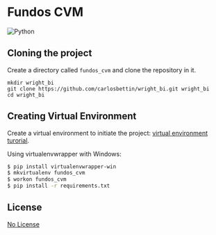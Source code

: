 
# Fundos CVM
![Python](https://img.shields.io/badge/Python-3.7-blue.svg?logo=python&longCache=true&logoColor=white&colorB=5e81ac&style=flat-square&colorA=4c566a)

## Cloning the project
Create a directory called `fundos_cvm` and clone the repository in it.

```
mkdir wright_bi
git clone https://github.com/carlosbettin/wright_bi.git wright_bi
cd wright_bi
```

## Creating Virtual Environment
Create a virtual environment to initiate the project:  [virtual environment turorial](https://realpython.com/python-virtual-environments-a-primer/).

Using virtualenvwrapper with Windows:

```bash
$ pip install virtualenvwrapper-win
$ mkvirtualenv fundos_cvm
$ workon fundos_cvm  
$ pip install -r requirements.txt
```


## License
[No License](https://choosealicense.com/no-permission/)
